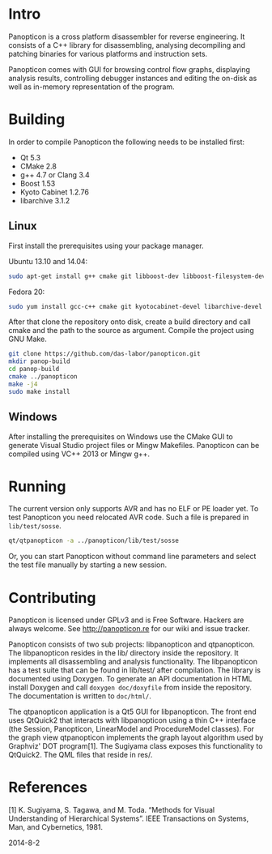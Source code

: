 Intro
=====

Panopticon is a cross platform disassembler for reverse engineering.
It consists of a C++ library for disassembling, analysing decompiling
and patching binaries for various platforms and instruction sets.

Panopticon comes with GUI for browsing control flow graphs, displaying
analysis results, controlling debugger instances and editing the on-disk
as well as in-memory representation of the program.

Building
========

In order to compile Panopticon the following needs to be installed first:

- Qt 5.3
- CMake 2.8
- g++ 4.7 or Clang 3.4
- Boost 1.53
- Kyoto Cabinet 1.2.76
- libarchive 3.1.2

Linux
-----

First install the prerequisites using your package manager.

Ubuntu 13.10 and 14.04:
```bash
sudo apt-get install g++ cmake git libboost-dev libboost-filesystem-dev libboost-graph-dev libkyotocabinet-dev libarchive-dev qt5-default qtdeclarative5-dev
```

Fedora 20:
```bash
sudo yum install gcc-c++ cmake git kyotocabinet-devel libarchive-devel qt5-qtdeclarative-devel qt5-qtquickcontrols boost-filesystem boost-graph boost-static
```

After that clone the repository onto disk, create a build directory and
call cmake and the path to the source as argument. Compile the project
using GNU Make.

```bash
git clone https://github.com/das-labor/panopticon.git
mkdir panop-build
cd panop-build
cmake ../panopticon
make -j4
sudo make install
```

Windows
-------

After installing the prerequisites on Windows use the CMake GUI to
generate Visual Studio project files or Mingw Makefiles. Panopticon
can be compiled using VC++ 2013 or Mingw g++.

Running
=======

The current version only supports AVR and has no ELF or PE loader yet.
To test Panopticon you need relocated AVR code. Such a file is prepared in
``lib/test/sosse``.

```bash
qt/qtpanopticon -a ../panopticon/lib/test/sosse
```

Or, you can start Panopticon without command line parameters and
select the test file manually by starting a new session.

Contributing
============

Panopticon is licensed under GPLv3 and is Free Software. Hackers are
always welcome. See http://panopticon.re for our wiki and issue tracker.

Panopticon consists of two sub projects: libpanopticon and qtpanopticon.
The libpanopticon resides in the lib/ directory inside the repository. It
implements all disassembling and analysis functionality.
The libpanopticon has a test suite that can be found in lib/test/ after
compilation. The library is documented using Doxygen. To generate an API
documentation in HTML install Doxygen and call ``doxygen doc/doxyfile``
from inside the repository. The documentation is written to ``doc/html/``.

The qtpanopticon application is a Qt5 GUI for libpanopticon. The front
end uses QtQuick2 that interacts with libpanopticon using a thin C++
interface (the Session, Panopticon, LinearModel and ProcedureModel classes).
For the graph view qtpanopticon implements the graph layout algorithm used
by Graphviz' DOT program[1]. The Sugiyama class exposes this functionality
to QtQuick2. The QML files that reside in res/.

References
==========

[1] K. Sugiyama, S. Tagawa, and M. Toda.
    “Methods for Visual Understanding of Hierarchical Systems”.
    IEEE Transactions on Systems, Man, and Cybernetics, 1981.

2014-8-2
